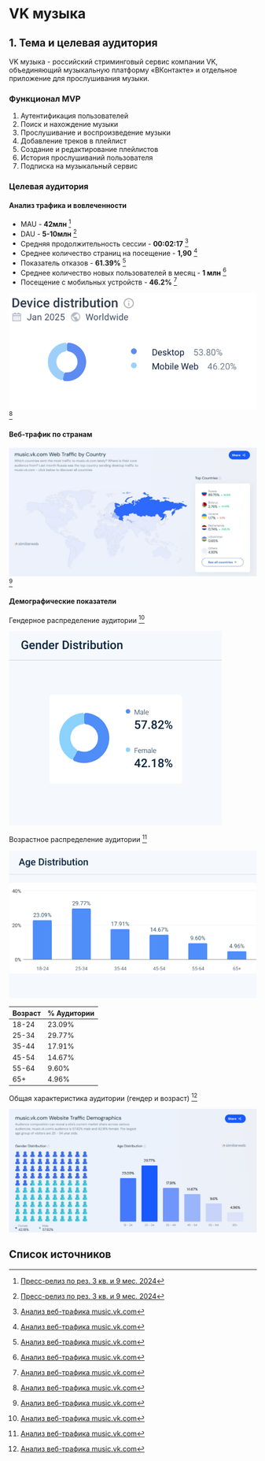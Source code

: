 # VK музыка

## 1. Тема и целевая аудитория

VK музыка - российский стриминговый сервис компании VK, объединяющий музыкальную платформу «ВКонтакте» и отдельное приложение для прослушивания музыки.

### Функционал MVP

1. Аутентификация пользователей
2. Поиск и нахождение музыки
3. Прослушивание и воспроизведение музыки
4. Добавление треков в плейлист
5. Создание и редактирование плейлистов
6. История прослушиваний пользователя
7. Подписка на музыкальный сервис

### Целевая аудитория

#### Анализ трафика и вовлеченности
* MAU - **42млн** [^1]
* DAU - **5-10млн** [^1]
* Средняя продолжительность сессии - **00:02:17** [^2]
* Среднее количество страниц на посещение - **1,90** [^2]
* Показатель отказов - **61.39%** [^2]
* Среднее количество новых пользователей в месяц - **1 млн** [^2]
* Посещение с мобильных устройств - **46.2%** [^2]

[![Mobile users](img/Device.png)](https://www.similarweb.com/ru/website/music.vk.com) [^2]


#### Веб-трафик по странам

[![Traffic by Country](img/Traffic_by_Country.jpg)](https://www.similarweb.com/ru/website/music.vk.com) [^2]

#### Демографические показатели

Гендерное распределение аудитории [^2]

[![Demographic Indicators](img/Gender.png)](https://www.similarweb.com/ru/website/music.vk.com) 

Возрастное распределение аудитории [^2]

[![Demographic Indicators](img/Age.png)](https://www.similarweb.com/ru/website/music.vk.com) 


| Возраст | % Аудитории |
|---------|--------------|
| 18-24   | 23.09%       |
| 25-34   | 29.77%       |
| 35-44   | 17.91%       |
| 45-54   | 14.67%       |
| 55-64   | 9.60%        |
| 65+     | 4.96%        |

Общая характеристика аудитории (гендер и возраст) [^2]

[![Demographic Indicators](img/Website_Traffic.jpg)](https://www.similarweb.com/ru/website/music.vk.com) 

## Список источников

[^1]: [Пресс-релиз по рез. 3 кв. и 9 мес. 2024](https://corp.vkcdn.ru/media/files/RUS_Press_Release_9M_2024.pdf)

[^2]: [Анализ веб-трафика music.vk.com](https://www.similarweb.com/ru/website/music.vk.com)

